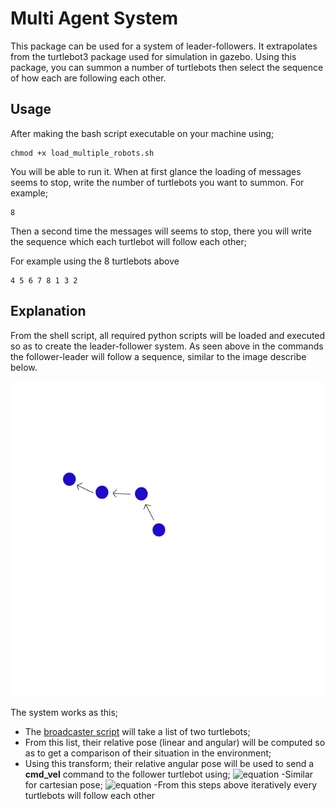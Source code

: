 # Multi Agent System

This package can be used for a system of leader-followers. It extrapolates from the turtlebot3 package used for simulation in gazebo. Using this package, you can summon a number of turtlebots then select the sequence of how each are following each other.


## Usage

After making the bash script executable on your machine using;

```
chmod +x load_multiple_robots.sh
```

You will be able to run it. When at first glance the loading of messages seems to stop, write the number of turtlebots you want to summon. For example;

```
8
```

Then a second time the messages will seems to stop, there you will write the sequence which each turtlebot will follow each other;

For example using the 8 turtlebots above

```
4 5 6 7 8 1 3 2
```

## Explanation

From the shell script, all required python scripts will be loaded and executed so as to create the leader-follower system. As seen above in the commands the follower-leader will follow a sequence, similar to the image describe below.

![alt text](https://github.com/TP-Robotics-MIAR/SMA/blob/main/untitled.png)

The system works as this;

- The [broadcaster script](https://github.com/TP-Robotics-MIAR/SMA/blob/main/scripts/multipleBroadcaster.py) will take a list of two turtlebots;
- From this list, their relative pose (linear and angular) will be computed so as to get a comparison of their situation in the environment;
- Using this transform; their relative angular pose will be used to send a **cmd_vel** command to the follower turtlebot using;
![equation](http://www.sciweavers.org/download/Tex2Img_1632608553.jpg)
-Similar for cartesian pose;
![equation](http://www.sciweavers.org/download/Tex2Img_1632608737.jpg)
-From this steps above iteratively every turtlebots will follow each other
